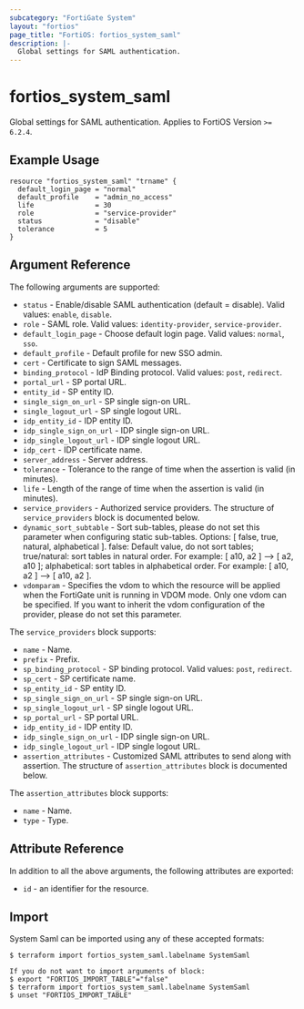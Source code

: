 ```yaml
---
subcategory: "FortiGate System"
layout: "fortios"
page_title: "FortiOS: fortios_system_saml"
description: |-
  Global settings for SAML authentication.
---
```


# fortios_system_saml
Global settings for SAML authentication. Applies to FortiOS Version `>= 6.2.4`.

## Example Usage

```hcl
resource "fortios_system_saml" "trname" {
  default_login_page = "normal"
  default_profile    = "admin_no_access"
  life               = 30
  role               = "service-provider"
  status             = "disable"
  tolerance          = 5
}
```

## Argument Reference

The following arguments are supported:

* `status` - Enable/disable SAML authentication (default = disable). Valid values: `enable`, `disable`.
* `role` - SAML role. Valid values: `identity-provider`, `service-provider`.
* `default_login_page` - Choose default login page. Valid values: `normal`, `sso`.
* `default_profile` - Default profile for new SSO admin.
* `cert` - Certificate to sign SAML messages.
* `binding_protocol` - IdP Binding protocol. Valid values: `post`, `redirect`.
* `portal_url` - SP portal URL.
* `entity_id` - SP entity ID.
* `single_sign_on_url` - SP single sign-on URL.
* `single_logout_url` - SP single logout URL.
* `idp_entity_id` - IDP entity ID.
* `idp_single_sign_on_url` - IDP single sign-on URL.
* `idp_single_logout_url` - IDP single logout URL.
* `idp_cert` - IDP certificate name.
* `server_address` - Server address.
* `tolerance` - Tolerance to the range of time when the assertion is valid (in minutes).
* `life` - Length of the range of time when the assertion is valid (in minutes).
* `service_providers` - Authorized service providers. The structure of `service_providers` block is documented below.
* `dynamic_sort_subtable` - Sort sub-tables, please do not set this parameter when configuring static sub-tables. Options: [ false, true, natural, alphabetical ]. false: Default value, do not sort tables; true/natural: sort tables in natural order. For example: [ a10, a2 ] --> [ a2, a10 ]; alphabetical: sort tables in alphabetical order. For example: [ a10, a2 ] --> [ a10, a2 ].
* `vdomparam` - Specifies the vdom to which the resource will be applied when the FortiGate unit is running in VDOM mode. Only one vdom can be specified. If you want to inherit the vdom configuration of the provider, please do not set this parameter.

The `service_providers` block supports:

* `name` - Name.
* `prefix` - Prefix.
* `sp_binding_protocol` - SP binding protocol. Valid values: `post`, `redirect`.
* `sp_cert` - SP certificate name.
* `sp_entity_id` - SP entity ID.
* `sp_single_sign_on_url` - SP single sign-on URL.
* `sp_single_logout_url` - SP single logout URL.
* `sp_portal_url` - SP portal URL.
* `idp_entity_id` - IDP entity ID.
* `idp_single_sign_on_url` - IDP single sign-on URL.
* `idp_single_logout_url` - IDP single logout URL.
* `assertion_attributes` - Customized SAML attributes to send along with assertion. The structure of `assertion_attributes` block is documented below.

The `assertion_attributes` block supports:

* `name` - Name.
* `type` - Type.


## Attribute Reference

In addition to all the above arguments, the following attributes are exported:
* `id` - an identifier for the resource.

## Import

System Saml can be imported using any of these accepted formats:
```
$ terraform import fortios_system_saml.labelname SystemSaml

If you do not want to import arguments of block:
$ export "FORTIOS_IMPORT_TABLE"="false"
$ terraform import fortios_system_saml.labelname SystemSaml
$ unset "FORTIOS_IMPORT_TABLE"
```
